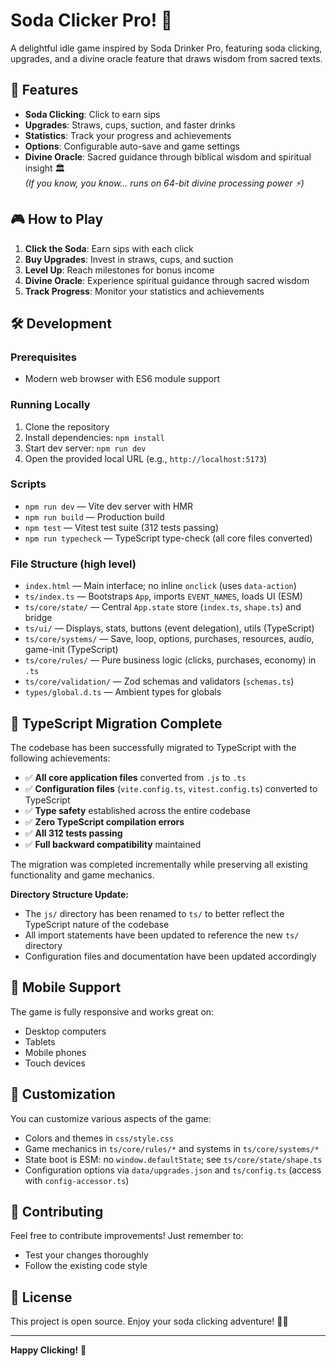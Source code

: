 # Soda Clicker Pro! 🥤

A delightful idle game inspired by Soda Drinker Pro, featuring soda clicking, upgrades, and a divine oracle feature that draws wisdom from sacred texts.

## 🚀 Features

- **Soda Clicking**: Click to earn sips
- **Upgrades**: Straws, cups, suction, and faster drinks
- **Statistics**: Track your progress and achievements
- **Options**: Configurable auto-save and game settings
- **Divine Oracle**: Sacred guidance through biblical wisdom and spiritual insight 🏛️<br/>
  *(If you know, you know... runs on 64-bit divine processing power ⚡)*

## 🎮 How to Play

1. **Click the Soda**: Earn sips with each click
2. **Buy Upgrades**: Invest in straws, cups, and suction
3. **Level Up**: Reach milestones for bonus income
4. **Divine Oracle**: Experience spiritual guidance through sacred wisdom
5. **Track Progress**: Monitor your statistics and achievements

## 🛠️ Development

### Prerequisites
- Modern web browser with ES6 module support

### Running Locally
1. Clone the repository
2. Install dependencies: `npm install`
3. Start dev server: `npm run dev`
4. Open the provided local URL (e.g., `http://localhost:5173`)

### Scripts
- `npm run dev` — Vite dev server with HMR
- `npm run build` — Production build
- `npm test` — Vitest test suite (312 tests passing)
- `npm run typecheck` — TypeScript type-check (all core files converted)

### File Structure (high level)
- `index.html` — Main interface; no inline `onclick` (uses `data-action`)
- `ts/index.ts` — Bootstraps `App`, imports `EVENT_NAMES`, loads UI (ESM)
- `ts/core/state/` — Central `App.state` store (`index.ts`, `shape.ts`) and bridge
- `ts/ui/` — Displays, stats, buttons (event delegation), utils (TypeScript)
- `ts/core/systems/` — Save, loop, options, purchases, resources, audio, game-init (TypeScript)
- `ts/core/rules/` — Pure business logic (clicks, purchases, economy) in `.ts`
- `ts/core/validation/` — Zod schemas and validators (`schemas.ts`)
- `types/global.d.ts` — Ambient types for globals

## 🔷 TypeScript Migration Complete

The codebase has been successfully migrated to TypeScript with the following achievements:

- ✅ **All core application files** converted from `.js` to `.ts`
- ✅ **Configuration files** (`vite.config.ts`, `vitest.config.ts`) converted to TypeScript
- ✅ **Type safety** established across the entire codebase
- ✅ **Zero TypeScript compilation errors**
- ✅ **All 312 tests passing**
- ✅ **Full backward compatibility** maintained

The migration was completed incrementally while preserving all existing functionality and game mechanics.

**Directory Structure Update:**
- The `js/` directory has been renamed to `ts/` to better reflect the TypeScript nature of the codebase
- All import statements have been updated to reference the new `ts/` directory
- Configuration files and documentation have been updated accordingly

## 📱 Mobile Support

The game is fully responsive and works great on:
- Desktop computers
- Tablets
- Mobile phones
- Touch devices

## 🎨 Customization

You can customize various aspects of the game:
- Colors and themes in `css/style.css`
- Game mechanics in `ts/core/rules/*` and systems in `ts/core/systems/*`
- State boot is ESM: no `window.defaultState`; see `ts/core/state/shape.ts`
- Configuration options via `data/upgrades.json` and `ts/config.ts` (access with `config-accessor.ts`)

## 🤝 Contributing

Feel free to contribute improvements! Just remember to:
- Test your changes thoroughly
- Follow the existing code style

## 📄 License

This project is open source. Enjoy your soda clicking adventure! 🥤✨

---

**Happy Clicking!** 🎯
